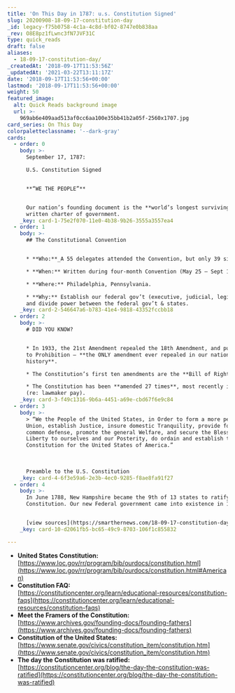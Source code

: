 ```yaml
---
title: 'On This Day in 1787: u.s. Constitution Signed'
slug: 20200908-18-09-17-constitution-day
_id: legacy-f75b0758-4c1a-4c8d-bf02-8747e0b838aa
_rev: O8E8pz1fLwnc3fN7JVF31C
type: quick_reads
draft: false
aliases:
  - 18-09-17-constitution-day/
_createdAt: '2018-09-17T11:53:56Z'
_updatedAt: '2021-03-22T13:11:17Z'
date: '2018-09-17T11:53:56+00:00'
lastmod: '2018-09-17T11:53:56+00:00'
weight: 50
featured_image:
  alt: Quick Reads background image
  url: >-
    969ab6e409aad513af0cc6aa100e35bb41b2a05f-2560x1707.jpg
card_series: On This Day
colorpaletteclassname: '--dark-gray'
cards:
  - order: 0
    body: >-
      September 17, 1787:  

      U.S. Constitution Signed


      **“WE THE PEOPLE”**


      Our nation’s founding document is the **world’s longest surviving**
      written charter of government.
    _key: card-1-75e2f070-11e0-4b38-9b26-3555a3557ea4
  - order: 1
    body: >-
      ## The Constitutional Convention


      * **Who:**_A 55 delegates attended the Convention, but only 39 signed.

      * **When:** Written during four-month Convention (May 25 – Sept 17, 1787).

      * **Where:** Philadelphia, Pennsylvania.

      * **Why:** Establish our federal gov’t (executive, judicial, legislative)
      and divide power between the federal gov’t & states.
    _key: card-2-546647a6-b783-41e4-9818-43352fccbb18
  - order: 2
    body: >-
      # DID YOU KNOW?


      * In 1933, the 21st Amendment repealed the 18th Amendment, and put an end
      to Prohibition – **the ONLY amendment ever repealed in our nation’s
      history**.

      * The Constitution’s first ten amendments are the **Bill of Rights**.

      * The Constitution has been **amended 27 times**, most recently in 1992
      (re: lawmaker pay).
    _key: card-3-f49c1316-9b6a-4451-a69e-cbd67f6e9c84
  - order: 3
    body: >-
      > “We the People of the United States, in Order to form a more perfect
      Union, establish Justice, insure domestic Tranquility, provide for the
      common defense, promote the general Welfare, and secure the Blessings of
      Liberty to ourselves and our Posterity, do ordain and establish this
      Constitution for the United States of America.”  
        
        
        
      Preamble to the U.S. Constitution
    _key: card-4-6f3e59a6-2e3b-4ec0-9285-f8ae8fa91f27
  - order: 4
    body: >-
      In June 1788, New Hampshire became the 9th of 13 states to ratify the
      Constitution. Our new Federal government came into existence in 1789.


      [view sources](https://smarthernews.com/18-09-17-constitution-day/)
    _key: card-10-d2061fb5-bc65-49c9-8703-106f1c855832

---
```

* **United States Constitution:**  
[https://www.loc.gov/rr/program/bib/ourdocs/constitution.html](https://www.loc.gov/rr/program/bib/ourdocs/constitution.html#American)
* **Constitution FAQ:**  
[https://constitutioncenter.org/learn/educational-resources/constitution-faqs](https://constitutioncenter.org/learn/educational-resources/constitution-faqs)
* **Meet the Framers of the Constitution:**  
[https://www.archives.gov/founding-docs/founding-fathers](https://www.archives.gov/founding-docs/founding-fathers)
* **Constitution of the United States:** [https://www.senate.gov/civics/constitution_item/constitution.htm](https://www.senate.gov/civics/constitution_item/constitution.htm)
* **The day the Constitution was ratified:**  
[https://constitutioncenter.org/blog/the-day-the-constitution-was-ratified](https://constitutioncenter.org/blog/the-day-the-constitution-was-ratified)